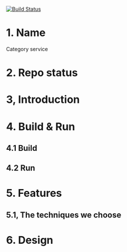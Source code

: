 [![Build Status](https://travis-ci.org/reactivesw/category.svg?branch=master)](https://travis-ci.org/reactivesw/category)
# 1. Name
Category service

# 2. Repo status
 
# 3, Introduction

# 4. Build & Run
## 4.1 Build

## 4.2 Run



# 5. Features

## 5.1, The techniques we choose

# 6. Design


